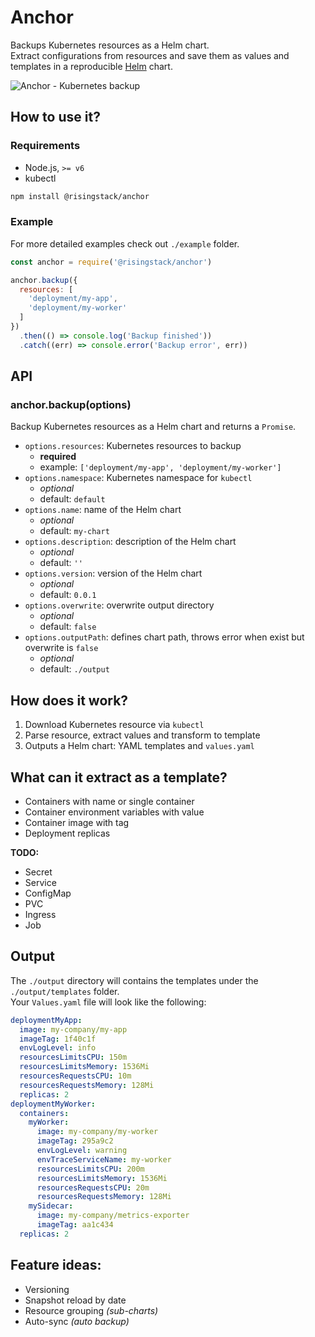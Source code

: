 # Anchor

Backups Kubernetes resources as a Helm chart.  
Extract configurations from resources and save them as values and templates in a reproducible [Helm](https://github.com/kubernetes/helm) chart.

![Anchor - Kubernetes backup](https://cloud.githubusercontent.com/assets/1764512/26036522/775a4ef2-38df-11e7-8ee0-a45e70578495.png)

## How to use it?

### Requirements

- Node.js, `>= v6`
- kubectl

```sh
npm install @risingstack/anchor
```

### Example

For more detailed examples check out `./example` folder.

```js
const anchor = require('@risingstack/anchor')

anchor.backup({
  resources: [
    'deployment/my-app',
    'deployment/my-worker'
  ]
})
  .then(() => console.log('Backup finished'))
  .catch((err) => console.error('Backup error', err))
```

## API

### anchor.backup(options)

Backup Kubernetes resources as a Helm chart and returns a `Promise`.

- `options.resources`: Kubernetes resources to backup
  - **required**
  - example: `['deployment/my-app', 'deployment/my-worker']`
- `options.namespace`: Kubernetes namespace for `kubectl`
  - *optional*
  - default: `default`
- `options.name`: name of the Helm chart
  - *optional*
  - default: `my-chart`
- `options.description`: description of the Helm chart
  - *optional*
  - default: `''`
- `options.version`: version of the Helm chart
  - *optional*
  - default: `0.0.1`
- `options.overwrite`: overwrite output directory
  - *optional*
  - default: `false`
- `options.outputPath`: defines chart path, throws error when exist but overwrite is `false`
  - *optional*
  - default: `./output`

## How does it work?

1. Download Kubernetes resource via `kubectl`
2. Parse resource, extract values and transform to template
3. Outputs a Helm chart: YAML templates and `values.yaml`

## What can it extract as a template?

- Containers with name or single container
- Container environment variables with value
- Container image with tag
- Deployment replicas

**TODO:**

 - Secret
 - Service
 - ConfigMap
 - PVC
 - Ingress
 - Job

## Output

The `./output` directory will contains the templates under the `./output/templates` folder.  
Your `Values.yaml` file will look like the following:

```yaml
deploymentMyApp:
  image: my-company/my-app
  imageTag: 1f40c1f
  envLogLevel: info
  resourcesLimitsCPU: 150m
  resourcesLimitsMemory: 1536Mi
  resourcesRequestsCPU: 10m
  resourcesRequestsMemory: 128Mi
  replicas: 2
deploymentMyWorker:
  containers:
    myWorker:
      image: my-company/my-worker
      imageTag: 295a9c2
      envLogLevel: warning
      envTraceServiceName: my-worker
      resourcesLimitsCPU: 200m
      resourcesLimitsMemory: 1536Mi
      resourcesRequestsCPU: 20m
      resourcesRequestsMemory: 128Mi
    mySidecar:
      image: my-company/metrics-exporter
      imageTag: aa1c434
  replicas: 2
```

## Feature ideas:

- Versioning
- Snapshot reload by date
- Resource grouping *(sub-charts)*
- Auto-sync *(auto backup)*
